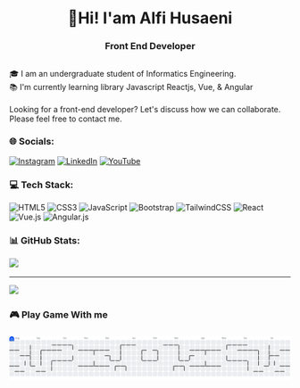<h1 align="center">👋Hi! I'am Alfi Husaeni</h1>
<h3 align="center">Front End Developer</h3>

##

<p align="left">🎓 I am an undergraduate student of Informatics Engineering.<br>📚 I'm currently learning library Javascript Reactjs, Vue, & Angular<br><br>Looking for a front-end developer? Let's discuss how we can collaborate. Please feel free to contact me.</p>

###


### 🌐 Socials:
[![Instagram](https://img.shields.io/badge/Instagram-%23E4405F.svg?logo=Instagram&logoColor=white)](https://instagram.com/@alonert_fy) [![LinkedIn](https://img.shields.io/badge/LinkedIn-%230077B5.svg?logo=linkedin&logoColor=white)](https://linkedin.com/in/@muhammadalfihusaeni) [![YouTube](https://img.shields.io/badge/YouTube-%23FF0000.svg?logo=YouTube&logoColor=white)](https://youtube.com/@@alficoder) 

### 💻 Tech Stack:
![HTML5](https://img.shields.io/badge/html5-%23E34F26.svg?style=for-the-badge&logo=html5&logoColor=white) ![CSS3](https://img.shields.io/badge/css3-%231572B6.svg?style=for-the-badge&logo=css3&logoColor=white) ![JavaScript](https://img.shields.io/badge/javascript-%23323330.svg?style=for-the-badge&logo=javascript&logoColor=%23F7DF1E) ![Bootstrap](https://img.shields.io/badge/bootstrap-%238511FA.svg?style=for-the-badge&logo=bootstrap&logoColor=white) ![TailwindCSS](https://img.shields.io/badge/tailwindcss-%2338B2AC.svg?style=for-the-badge&logo=tailwind-css&logoColor=white) ![React](https://img.shields.io/badge/react-%2320232a.svg?style=for-the-badge&logo=react&logoColor=%2361DAFB) ![Vue.js](https://img.shields.io/badge/vue.js-%2335495e.svg?style=for-the-badge&logo=vuedotjs&logoColor=%234FC08D) ![Angular.js](https://img.shields.io/badge/angular.js-%23E23237.svg?style=for-the-badge&logo=angularjs&logoColor=white)
### 📊 GitHub Stats:
![](https://github-readme-stats.vercel.app/api/top-langs/?username=Malfiany&theme=solarized-dark&hide_border=false&include_all_commits=false&count_private=false&layout=compact)

---
[![](https://visitcount.itsvg.in/api?id=Malfiany&icon=0&color=0)](https://visitcount.itsvg.in)

<!-- Proudly created with GPRM ( https://gprm.itsvg.in ) -->

<h3 align="left">🎮 Play Game With me</h3>

###

<picture>
  <source media="(prefers-color-scheme: dark)" srcset="https://raw.githubusercontent.com/Malfiany/Malfiany/output/pacman-contribution-graph-dark.svg">
  <source media="(prefers-color-scheme: light)" srcset="https://raw.githubusercontent.com/Malfiany/Malfiany/output/pacman-contribution-graph.svg">
  <img alt="pacman contribution graph" src="https://raw.githubusercontent.com/Malfiany/Malfiany/output/pacman-contribution-graph.svg">
</picture>

###